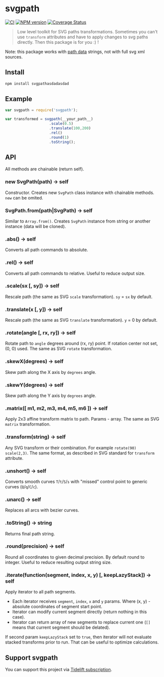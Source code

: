 svgpath
=======

[![CI](https://github.com/fontello/svgpath/workflows/CI/badge.svg)](https://github.com/fontello/svgpath/actions)
[![NPM version](https://img.shields.io/npm/v/svgpath.svg?style=flat)](https://www.npmjs.org/package/svgpath)
[![Coverage Status](https://img.shields.io/coveralls/fontello/svgpath/master.svg?style=flat)](https://coveralls.io/r/fontello/svgpath?branch=master)


> Low level toolkit for SVG paths transformations.
Sometimes you can't use `transform` attributes and have to apply changes to svg paths directly.
Then this package is for you :) !

Note: this package works with [path data](https://www.w3.org/TR/SVG11/paths.html#PathData) strings,
not with full svg xml sources.


Install
-------

```bash
npm install svgpathasdadasdad
```


Example
-------

```js
var svgpath = require('svgpath');

var transformed = svgpath(__your_path__)
                    .scale(0.5)
                    .translate(100,200)
                    .rel()
                    .round(1)
                    .toString();
```


API
---

All methods are chainable (return self).


### new SvgPath(path) -> self

Constructor. Creates new `SvgPath` class instance with chainable methods.
`new` can be omited.


### SvgPath.from(path|SvgPath) -> self

Similar to `Array.from()`. Creates `SvgPath` instance from string or another
instance (data will be cloned).


### .abs() -> self

Converts all path commands to absolute.


### .rel() -> self

Converts all path commands to relative. Useful to reduce output size.


### .scale(sx [, sy]) -> self

Rescale path (the same as SVG `scale` transformation). `sy` = `sx` by default.


### .translate(x [, y]) -> self

Rescale path (the same as SVG `translate` transformation). `y` = 0 by default.


### .rotate(angle [, rx, ry]) -> self

Rotate path to `angle` degrees around (rx, ry) point. If rotation center not set,
(0, 0) used. The same as SVG `rotate` transformation.


### .skewX(degrees) -> self

Skew path along the X axis by `degrees` angle.


### .skewY(degrees) -> self

Skew path along the Y axis by `degrees` angle.


### .matrix([ m1, m2, m3, m4, m5, m6 ]) -> self

Apply 2x3 affine transform matrix to path. Params - array. The same as SVG
`matrix` transformation.


### .transform(string) -> self

Any SVG transform or their combination. For example `rotate(90) scale(2,3)`.
The same format, as described in SVG standard for `transform` attribute.


### .unshort() -> self

Converts smooth curves `T`/`t`/`S`/`s` with "missed" control point to
generic curves (`Q`/`q`/`C`/`c`).


### .unarc() -> self

Replaces all arcs with bezier curves.


### .toString() -> string

Returns final path string.


### .round(precision) -> self

Round all coordinates to given decimal precision. By default round to integer.
Useful to reduce resulting output string size.


### .iterate(function(segment, index, x, y) [, keepLazyStack]) -> self

Apply iterator to all path segments.

- Each iterator receives `segment`, `index`, `x` and `y` params.
  Where (x, y) - absolute coordinates of segment start point.
- Iterator can modify current segment directly (return nothing in this case).
- Iterator can return array of new segments to replace current one (`[]` means
  that current segment should be delated).

If second param `keepLazyStack` set to `true`, then iterator will not evaluate
stacked transforms prior to run. That can be useful to optimize calculations.


Support svgpath
---------------

You can support this project via [Tidelift subscription](https://tidelift.com/subscription/pkg/npm-svgpath?utm_source=npm-svgpath&utm_medium=referral&utm_campaign=readme).
